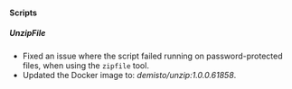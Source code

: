 
#### Scripts

##### UnzipFile

- Fixed an issue where the script failed running on password-protected files, when using the `zipfile` tool.
- Updated the Docker image to: *demisto/unzip:1.0.0.61858*.